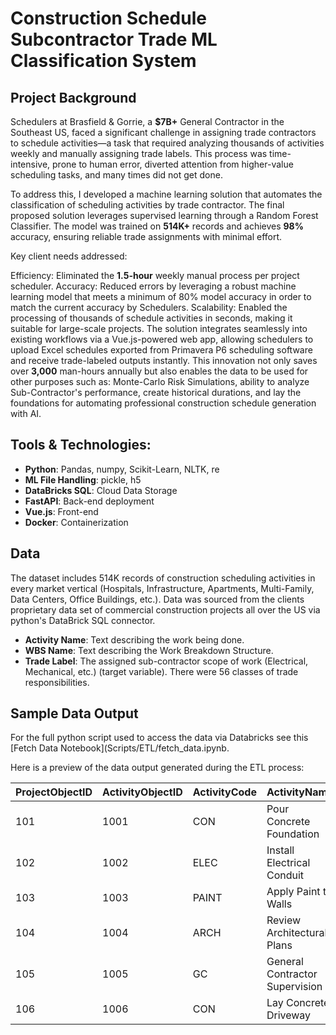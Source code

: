 # Construction Schedule Subcontractor Trade ML Classification System

## Project Background
Schedulers at Brasfield & Gorrie, a **$7B+** General Contractor in the Southeast US, faced a significant challenge in assigning trade contractors to schedule activities—a task that required analyzing thousands of activities weekly and manually assigning trade labels. This process was time-intensive, prone to human error, diverted attention from higher-value scheduling tasks, and many times did not get done.

To address this, I developed a machine learning solution that automates the classification of scheduling activities by trade contractor. The final proposed solution leverages supervised learning through a Random Forest Classifier. The model was trained on **514K+** records and achieves **98%** accuracy, ensuring reliable trade assignments with minimal effort.

Key client needs addressed:

Efficiency: Eliminated the **1.5-hour** weekly manual process per project scheduler.
Accuracy: Reduced errors by leveraging a robust machine learning model that meets a minimum of 80% model accuracy in order to match the current accuracy by Schedulers.
Scalability: Enabled the processing of thousands of schedule activities in seconds, making it suitable for large-scale projects.
The solution integrates seamlessly into existing workflows via a Vue.js-powered web app, allowing schedulers to upload Excel schedules exported from Primavera P6 scheduling software and receive trade-labeled outputs instantly. This innovation not only saves over **3,000** man-hours annually but also enables the data to be used for other purposes such as: Monte-Carlo Risk Simulations, ability to analyze Sub-Contractor's performance, create historical durations, and lay the foundations for automating professional construction schedule generation with AI.

## Tools & Technologies:
- **Python**: Pandas, numpy, Scikit-Learn, NLTK, re
- **ML File Handling**: pickle, h5
- **DataBricks SQL**: Cloud Data Storage
- **FastAPI**: Back-end deployment
- **Vue.js**: Front-end
- **Docker**: Containerization

## Data
The dataset includes 514K records of construction scheduling activities in every market vertical (Hospitals, Infrastructure, Apartments, Multi-Family, Data Centers, Office Buildings, etc.). Data was sourced from the clients proprietary data set of commercial construction projects all over the US via python's DataBrick SQL connector.
- **Activity Name**: Text describing the work being done.
- **WBS Name**: Text describing the Work Breakdown Structure.
- **Trade Label**: The assigned sub-contractor scope of work (Electrical, Mechanical, etc.) (target variable). There were 56 classes of trade responsibilities.

## Sample Data Output
For the full python script used to access the data via Databricks see this [Fetch Data Notebook](Scripts/ETL/fetch_data.ipynb.

Here is a preview of the data output generated during the ETL process:

| ProjectObjectID | ActivityObjectID | ActivityCode | ActivityName                  | WbsobjectID | Name               | MergedActivityCodeValue | ActivityCodeDescription | ActivityCodeTypeName    | ActivityCodeTypeScope | UpdateDate | IngestedDateTime     | rn |
|------------------|------------------|--------------|-------------------------------|-------------|--------------------|--------------------------|--------------------------|-------------------------|-----------------------|------------|----------------------|----|
| 101              | 1001            | CON          | Pour Concrete Foundation      | 201         | Foundation         | CON                      | Concrete                | Trade Responsibility    | Construction          | 2024-03-10 | 2025-01-15 08:05:00 | 1  |
| 102              | 1002            | ELEC         | Install Electrical Conduit    | 202         | Level 2            | ELEC                     | Electrical              | Trade Responsibility    | Construction          | 2022-01-12 | 2025-01-15 08:05:00 | 1  |
| 103              | 1003            | PAINT        | Apply Paint to Walls          | 203         | Interior Finishes  | PAINT                    | Paint                   | Trade Responsibility    | Construction          | 2023-07-24 | 2025-01-15 08:05:00 | 1  |
| 104              | 1004            | ARCH         | Review Architectural Plans    | 204         | Design             | ARCH                     | Architectural Review    | Trade Responsibility    | Design               | 2024-02-13 | 2025-01-15 08:05:00 | 1  |
| 105              | 1005            | GC           | General Contractor Supervision| 205         | Management         | GC                       | General Contractor      | Trade Responsibility    | Management           | 2018-06-05 | 2025-01-15 08:05:00 | 1  |
| 106              | 1006            | CON          | Lay Concrete Driveway         | 206         | Sitework           | CON                      | Concrete                | Trade Responsibility    | Construction          | 2024-03-11 | 2025-01-15 08:10:00 | 2  |




